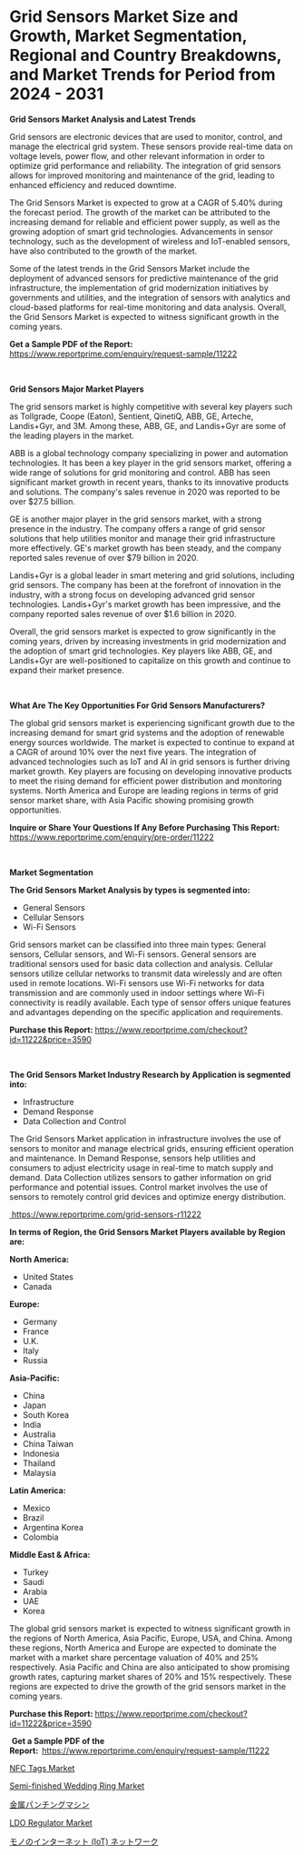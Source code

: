 <p><h1>Grid Sensors Market Size and Growth, Market Segmentation, Regional and Country Breakdowns, and Market Trends for Period from 2024 -  2031</h1></p><p><strong>Grid Sensors Market Analysis and Latest Trends</strong></p>
<p><p>Grid sensors are electronic devices that are used to monitor, control, and manage the electrical grid system. These sensors provide real-time data on voltage levels, power flow, and other relevant information in order to optimize grid performance and reliability. The integration of grid sensors allows for improved monitoring and maintenance of the grid, leading to enhanced efficiency and reduced downtime.</p><p>The Grid Sensors Market is expected to grow at a CAGR of 5.40% during the forecast period. The growth of the market can be attributed to the increasing demand for reliable and efficient power supply, as well as the growing adoption of smart grid technologies. Advancements in sensor technology, such as the development of wireless and IoT-enabled sensors, have also contributed to the growth of the market.</p><p>Some of the latest trends in the Grid Sensors Market include the deployment of advanced sensors for predictive maintenance of the grid infrastructure, the implementation of grid modernization initiatives by governments and utilities, and the integration of sensors with analytics and cloud-based platforms for  real-time monitoring and data analysis. Overall, the Grid Sensors Market is expected to witness significant growth in the coming years.</p></p>
<p><strong>Get a Sample PDF of the Report:&nbsp;</strong> <a href="https://www.reportprime.com/enquiry/request-sample/11222">https://www.reportprime.com/enquiry/request-sample/11222</a></p>
<p>&nbsp;</p>
<p><strong>Grid Sensors Major Market Players</strong></p>
<p><p>The grid sensors market is highly competitive with several key players such as Tollgrade, Coope (Eaton), Sentient, QinetiQ, ABB, GE, Arteche, Landis+Gyr, and 3M. Among these, ABB, GE, and Landis+Gyr are some of the leading players in the market.</p><p>ABB is a global technology company specializing in power and automation technologies. It has been a key player in the grid sensors market, offering a wide range of solutions for grid monitoring and control. ABB has seen significant market growth in recent years, thanks to its innovative products and solutions. The company's sales revenue in 2020 was reported to be over $27.5 billion.</p><p>GE is another major player in the grid sensors market, with a strong presence in the industry. The company offers a range of grid sensor solutions that help utilities monitor and manage their grid infrastructure more effectively. GE's market growth has been steady, and the company reported sales revenue of over $79 billion in 2020.</p><p>Landis+Gyr is a global leader in smart metering and grid solutions, including grid sensors. The company has been at the forefront of innovation in the industry, with a strong focus on developing advanced grid sensor technologies. Landis+Gyr's market growth has been impressive, and the company reported sales revenue of over $1.6 billion in 2020.</p><p>Overall, the grid sensors market is expected to grow significantly in the coming years, driven by increasing investments in grid modernization and the adoption of smart grid technologies. Key players like ABB, GE, and Landis+Gyr are well-positioned to capitalize on this growth and continue to expand their market presence.</p></p>
<p>&nbsp;</p>
<p><strong>What Are The Key Opportunities For Grid Sensors Manufacturers?</strong></p>
<p><p>The global grid sensors market is experiencing significant growth due to the increasing demand for smart grid systems and the adoption of renewable energy sources worldwide. The market is expected to continue to expand at a CAGR of around 10% over the next five years. The integration of advanced technologies such as IoT and AI in grid sensors is further driving market growth. Key players are focusing on developing innovative products to meet the rising demand for efficient power distribution and monitoring systems. North America and Europe are leading regions in terms of grid sensor market share, with Asia Pacific showing promising growth opportunities.</p></p>
<p><strong>Inquire or Share Your Questions If Any Before Purchasing This Report:</strong> <a href="https://www.reportprime.com/enquiry/pre-order/11222">https://www.reportprime.com/enquiry/pre-order/11222</a></p>
<p>&nbsp;</p>
<p><strong>Market Segmentation</strong></p>
<p><strong>The Grid Sensors Market Analysis by types is segmented into:</strong></p>
<p><ul><li>General Sensors</li><li>Cellular Sensors</li><li>Wi-Fi Sensors</li></ul></p>
<p><p>Grid sensors market can be classified into three main types: General sensors, Cellular sensors, and Wi-Fi sensors. General sensors are traditional sensors used for basic data collection and analysis. Cellular sensors utilize cellular networks to transmit data wirelessly and are often used in remote locations. Wi-Fi sensors use Wi-Fi networks for data transmission and are commonly used in indoor settings where Wi-Fi connectivity is readily available. Each type of sensor offers unique features and advantages depending on the specific application and requirements.</p></p>
<p><strong>Purchase this Report:&nbsp;</strong><a href="https://www.reportprime.com/checkout?id=11222&price=3590">https://www.reportprime.com/checkout?id=11222&price=3590</a></p>
<p>&nbsp;</p>
<p><strong>The Grid Sensors Market Industry Research by Application is segmented into:</strong></p>
<p><ul><li>Infrastructure</li><li>Demand Response</li><li>Data Collection and Control</li></ul></p>
<p><p>The Grid Sensors Market application in infrastructure involves the use of sensors to monitor and manage electrical grids, ensuring efficient operation and maintenance. In Demand Response, sensors help utilities and consumers to adjust electricity usage in real-time to match supply and demand. Data Collection utilizes sensors to gather information on grid performance and potential issues. Control market involves the use of sensors to remotely control grid devices and optimize energy distribution.</p></p>
<p><a href="https://www.reportprime.com/grid-sensors-r11222">&nbsp;https://www.reportprime.com/grid-sensors-r11222</a></p>
<p><strong>In terms of Region, the Grid Sensors Market Players available by Region are:</strong></p>
<p>
    <p> <strong> North America: </strong>
        <ul>
            <li>United States</li>
            <li>Canada</li>
        </ul>
        </p> 
    <p> <strong> Europe: </strong>
        <ul>
            <li>Germany</li>
            <li>France</li>
            <li>U.K.</li>
            <li>Italy</li>
            <li>Russia</li>
        </ul>
        </p> 
    <p> <strong> Asia-Pacific: </strong>
        <ul>
            <li>China</li>
            <li>Japan</li>
            <li>South Korea</li>
            <li>India</li>
            <li>Australia</li>
            <li>China Taiwan</li>
            <li>Indonesia</li>
            <li>Thailand</li>
            <li>Malaysia</li>
        </ul>
        </p> 
    <p> <strong> Latin America: </strong>
        <ul>
            <li>Mexico</li>
            <li>Brazil</li>
            <li>Argentina Korea</li>
            <li>Colombia</li>
        </ul>
        </p> 
    <p> <strong> Middle East & Africa: </strong>
        <ul>
            <li>Turkey</li>
            <li>Saudi</li>
            <li>Arabia</li>
            <li>UAE</li>
            <li>Korea</li>
        </ul>
    </p>
    </p>
<p><p>The global grid sensors market is expected to witness significant growth in the regions of North America, Asia Pacific, Europe, USA, and China. Among these regions, North America and Europe are expected to dominate the market with a market share percentage valuation of 40% and 25% respectively. Asia Pacific and China are also anticipated to show promising growth rates, capturing market shares of 20% and 15% respectively. These regions are expected to drive the growth of the grid sensors market in the coming years.</p></p>
<p><strong>Purchase this Report: </strong><a href="https://www.reportprime.com/checkout?id=11222&price=3590">https://www.reportprime.com/checkout?id=11222&price=3590</a></p>
<p>&nbsp;<strong>Get a Sample PDF of the Report:&nbsp;&nbsp;</strong><a href="https://www.reportprime.com/enquiry/request-sample/11222">https://www.reportprime.com/enquiry/request-sample/11222</a></p>
<p><strong></strong></p>
<p><p><a href="https://github.com/EveKerluke2023/Market-Research-Report-List-1/blob/main/nfc-tags-market.md">NFC Tags Market</a></p><p><a href="https://issuu.com/reportprime-2/docs/semi-finished-wedding-ring-market-size-2030.pptx">Semi-finished Wedding Ring Market</a></p><p><a href="https://medium.com/@rexkhler2023/%E9%87%91%E5%B1%9E%E3%83%91%E3%83%B3%E3%83%81%E3%83%B3%E3%82%B0%E6%A9%9F%E3%81%AE%E5%B8%82%E5%A0%B4%E8%A6%8F%E6%A8%A1-cagr-%E3%83%88%E3%83%AC%E3%83%B3%E3%83%892024-2030-18e89e0cc80c">金属パンチングマシン</a></p><p><a href="https://github.com/angeliabkratze/Market-Research-Report-List-1/blob/main/ldo-regulator-market.md">LDO Regulator Market</a></p><p><a href="https://github.com/vlcostes/Market-Research-Report-List-1/blob/main/867519882413.md">モノのインターネット (IoT) ネットワーク</a></p></p>